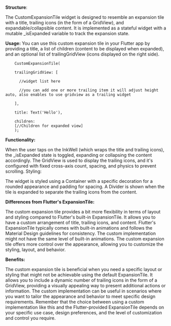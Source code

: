 **Structure**:

The CustomExpansionTile widget is designed to resemble an expansion tile with a title, trailing icons (in the form of a GridView), and expandable/collapsible content.
It is implemented as a stateful widget with a mutable _isExpanded variable to track the expansion state.

**Usage:**
You can use this custom expansion tile in your Flutter app by providing a title, a list of children (content to be displayed when expanded), and an optional list of trailingGridView (icons displayed on the right side).




        CustomExpansionTile(

        trailingGridView: [
        
          //widget list here
          
          //you can add one or more trailing item it will adjust height auto, also enables to use gridview as a trailing widget
          
        ],
        
        title: Text('Hello'),
        
        children: 
        [//Children for expanded view]
        );

        
        
**Functionality:**

When the user taps on the InkWell (which wraps the title and trailing icons), the _isExpanded state is toggled, expanding or collapsing the content accordingly.
The GridView is used to display the trailing icons, and it's configured with fixed cross-axis count, spacing, and physics to prevent scrolling.
Styling:

The widget is styled using a Container with a specific decoration for a rounded appearance and padding for spacing.
A Divider is shown when the tile is expanded to separate the trailing icons from the content.

**Differences from Flutter's ExpansionTile:**

The custom expansion tile provides a bit more flexibility in terms of layout and styling compared to Flutter's built-in ExpansionTile. It allows you to have a custom arrangement of title, trailing icons, and content.
Flutter's ExpansionTile typically comes with built-in animations and follows the Material Design guidelines for consistency. The custom implementation might not have the same level of built-in animations.
The custom expansion tile offers more control over the appearance, allowing you to customize the styling, layout, and behavior.

**Benefits:**

The custom expansion tile is beneficial when you need a specific layout or styling that might not be achievable using the default ExpansionTile.
It allows you to include a dynamic number of trailing icons in the form of a GridView, providing a visually appealing way to present additional actions or information.
The custom implementation can be useful in scenarios where you want to tailor the appearance and behavior to meet specific design requirements.
Remember that the choice between using a custom implementation like this and the Flutter-provided ExpansionTile depends on your specific use case, design preferences, and the level of customization and control you require.
